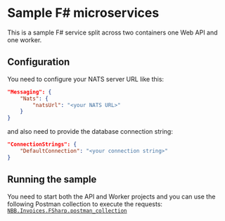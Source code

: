 # Sample F# microservices

This is a sample F# service split across two containers one Web API and one worker.

## Configuration
You need to configure your NATS server URL like this:
```json
"Messaging": {
    "Nats": {
        "natsUrl": "<your NATS URL>"
    }
}
```
and also need to provide the database connection string:
```json
"ConnectionStrings": {
    "DefaultConnection": "<your connection string>"
}
```

## Running the sample
You need to start both the API and Worker projects and you can use the following Postman collection to execute the requests: [`NBB.Invoices.FSharp.postman_collection`](NBB.Invoices.FSharp.postman_collection.json)